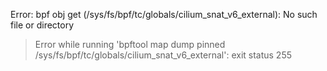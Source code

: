 Error: bpf obj get (/sys/fs/bpf/tc/globals/cilium_snat_v6_external): No such file or directory
> Error while running 'bpftool map dump pinned /sys/fs/bpf/tc/globals/cilium_snat_v6_external':  exit status 255

